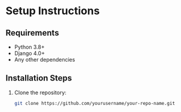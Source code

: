 # Setup Instructions

## Requirements
- Python 3.8+
- Django 4.0+
- Any other dependencies

## Installation Steps
1. Clone the repository:
   ```bash
   git clone https://github.com/yourusername/your-repo-name.git
